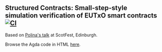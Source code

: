 ## Structured Contracts: Small-step-style simulation verification of EUTxO smart contracts [![CI](https://github.com/omelkonian/structured-contracts/workflows/CI/badge.svg)](https://github.com/omelkonian/structured-contracts/actions)

Based on [Polina's talk](Polina-structured-contracts.pdf) at ScotFest, Edinburgh.

Browse the Agda code in HTML [here](http://omelkonian.github.io/structured-contracts).
